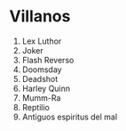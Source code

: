 
# Villanos
1. Lex Luthor
2. Joker
3. Flash Reverso
4. Doomsday
5. Deadshot
6. Harley Quinn
7. Mumm-Ra
8. Reptilio
9. Antiguos espiritus del mal
